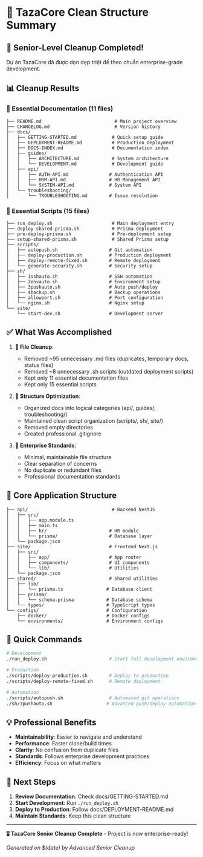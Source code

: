 # 📁 TazaCore Clean Structure Summary

## 🎉 Senior-Level Cleanup Completed!

Dự án TazaCore đã được dọn dẹp triệt để theo chuẩn enterprise-grade development.

## 📊 Cleanup Results

### 📄 Essential Documentation (11 files)
```
├── README.md                           # Main project overview
├── CHANGELOG.md                        # Version history
├── docs/
│   ├── GETTING-STARTED.md             # Quick setup guide  
│   ├── DEPLOYMENT-README.md           # Production deployment
│   ├── DOCS-INDEX.md                  # Documentation index
│   ├── guides/
│   │   ├── ARCHITECTURE.md            # System architecture
│   │   └── DEVELOPMENT.md             # Development guide
│   ├── api/
│   │   ├── AUTH-API.md               # Authentication API
│   │   ├── HRM-API.md                # HR Management API
│   │   └── SYSTEM-API.md             # System API
│   └── troubleshooting/
│       └── TROUBLESHOOTING.md        # Issue resolution
```

### 🔧 Essential Scripts (15 files)
```
├── run_deploy.sh                      # Main deployment entry
├── deploy-shared-prisma.sh            # Prisma deployment
├── pre-deploy-prisma.sh               # Pre-deployment setup
├── setup-shared-prisma.sh             # Shared Prisma setup
├── scripts/
│   ├── autopush.sh                   # Git automation
│   ├── deploy-production.sh          # Production deployment
│   ├── deploy-remote-fixed.sh        # Remote deployment
│   └── generate-security.sh          # Security setup
├── sh/
│   ├── 1sshauto.sh                   # SSH automation
│   ├── 2envauto.sh                   # Environment setup
│   ├── 3pushauto.sh                  # Auto push/deploy
│   ├── 4backup.sh                    # Backup operations
│   ├── allowport.sh                  # Port configuration
│   └── nginx.sh                      # Nginx setup
└── site/
    └── start-dev.sh                  # Development server
```

## ✅ What Was Accomplished

1. **🧹 File Cleanup**:
   - Removed ~95 unnecessary .md files (duplicates, temporary docs, status files)
   - Removed ~8 unnecessary .sh scripts (outdated deployment scripts)
   - Kept only 11 essential documentation files
   - Kept only 15 essential scripts

2. **📁 Structure Optimization**:
   - Organized docs into logical categories (api/, guides/, troubleshooting/)
   - Maintained clean script organization (scripts/, sh/, site/)
   - Removed empty directories
   - Created professional .gitignore

3. **🎯 Enterprise Standards**:
   - Minimal, maintainable file structure
   - Clear separation of concerns
   - No duplicate or redundant files
   - Professional documentation standards

## 🚀 Core Application Structure

```
├── api/                               # Backend NestJS
│   ├── src/
│   │   ├── app.module.ts
│   │   ├── main.ts
│   │   ├── hr/                       # HR module
│   │   └── prisma/                   # Database layer
│   └── package.json
├── site/                             # Frontend Next.js
│   ├── src/
│   │   ├── app/                      # App router
│   │   ├── components/               # UI components
│   │   └── lib/                      # Utilities
│   └── package.json
├── shared/                           # Shared utilities
│   ├── lib/
│   │   └── prisma.ts                # Database client
│   ├── prisma/
│   │   └── schema.prisma            # Database schema
│   └── types/                       # TypeScript types
└── configs/                         # Configuration
    ├── docker/                      # Docker configs
    └── environments/                # Environment configs
```

## 🎯 Quick Commands

```bash
# Development
./run_deploy.sh                       # Start full development environment

# Production  
./scripts/deploy-production.sh        # Deploy to production
./scripts/deploy-remote-fixed.sh      # Remote deployment

# Automation
./scripts/autopush.sh                 # Automated git operations
./sh/3pushauto.sh                    # Advanced push/deploy automation
```

## 💡 Professional Benefits

- **Maintainability**: Easier to navigate and understand
- **Performance**: Faster clone/build times
- **Clarity**: No confusion from duplicate files
- **Standards**: Follows enterprise development practices
- **Efficiency**: Focus on what matters

## 🔄 Next Steps

1. **Review Documentation**: Check docs/GETTING-STARTED.md
2. **Start Development**: Run `./run_deploy.sh`
3. **Deploy to Production**: Follow docs/DEPLOYMENT-README.md
4. **Maintain Standards**: Keep this clean structure

---

**🎖️ TazaCore Senior Cleanup Complete** - Project is now enterprise-ready!

*Generated on $(date) by Advanced Senior Cleanup*
